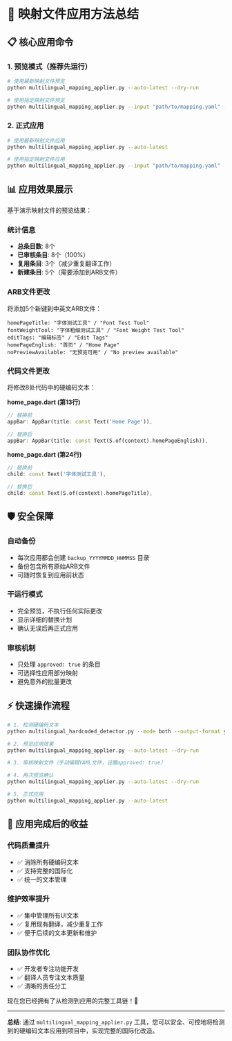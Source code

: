 # 🎯 映射文件应用方法总结

## 📋 核心应用命令

### 1. 预览模式（推荐先运行）
```bash
# 使用最新映射文件预览
python multilingual_mapping_applier.py --auto-latest --dry-run

# 使用指定映射文件预览
python multilingual_mapping_applier.py --input "path/to/mapping.yaml" --dry-run
```

### 2. 正式应用
```bash
# 使用最新映射文件应用
python multilingual_mapping_applier.py --auto-latest

# 使用指定映射文件应用
python multilingual_mapping_applier.py --input "path/to/mapping.yaml"
```

## 📊 应用效果展示

基于演示映射文件的预览结果：

### 统计信息
- **总条目数**: 8个
- **已审核条目**: 8个（100%）
- **复用条目**: 3个（减少重复翻译工作）
- **新建条目**: 5个（需要添加到ARB文件）

### ARB文件更改
将添加5个新键到中英文ARB文件：
```
homePageTitle: "字体测试工具" / "Font Test Tool"
fontWeightTool: "字体粗细测试工具" / "Font Weight Test Tool"  
editTags: "编辑标签" / "Edit Tags"
homePageEnglish: "首页" / "Home Page"
noPreviewAvailable: "无预览可用" / "No preview available"
```

### 代码文件更改
将修改8处代码中的硬编码文本：

**home_page.dart (第13行)**
```dart
// 替换前
appBar: AppBar(title: const Text('Home Page')),

// 替换后  
appBar: AppBar(title: const Text(S.of(context).homePageEnglish)),
```

**home_page.dart (第24行)**
```dart
// 替换前
child: const Text('字体测试工具'),

// 替换后
child: const Text(S.of(context).homePageTitle),
```

## 🛡️ 安全保障

### 自动备份
- 每次应用都会创建 `backup_YYYYMMDD_HHMMSS` 目录
- 备份包含所有原始ARB文件
- 可随时恢复到应用前状态

### 干运行模式
- 完全预览，不执行任何实际更改
- 显示详细的替换计划
- 确认无误后再正式应用

### 审核机制
- 只处理 `approved: true` 的条目
- 可选择性应用部分映射
- 避免意外的批量更改

## ⚡ 快速操作流程

```bash
# 1. 检测硬编码文本
python multilingual_hardcoded_detector.py --mode both --output-format yaml

# 2. 预览应用效果
python multilingual_mapping_applier.py --auto-latest --dry-run

# 3. 审核映射文件（手动编辑YAML文件，设置approved: true）

# 4. 再次预览确认
python multilingual_mapping_applier.py --auto-latest --dry-run

# 5. 正式应用
python multilingual_mapping_applier.py --auto-latest
```

## 🎉 应用完成后的收益

### 代码质量提升
- ✅ 消除所有硬编码文本
- ✅ 支持完整的国际化
- ✅ 统一的文本管理

### 维护效率提升  
- ✅ 集中管理所有UI文本
- ✅ 复用现有翻译，减少重复工作
- ✅ 便于后续的文本更新和维护

### 团队协作优化
- ✅ 开发者专注功能开发
- ✅ 翻译人员专注文本质量
- ✅ 清晰的责任分工

现在您已经拥有了从检测到应用的完整工具链！🚀

---

**总结**: 通过 `multilingual_mapping_applier.py` 工具，您可以安全、可控地将检测到的硬编码文本应用到项目中，实现完整的国际化改造。
